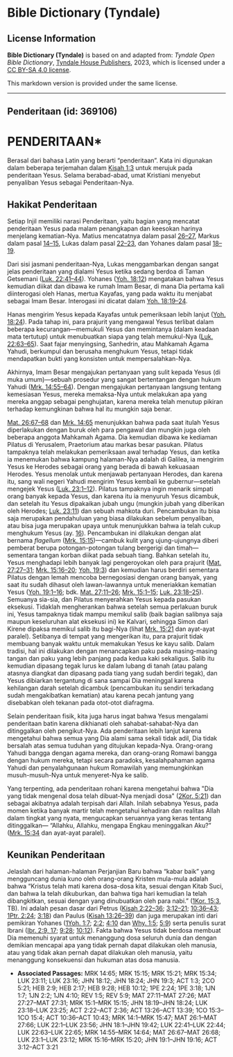 # Bible Dictionary (Tyndale)

## License Information

**Bible Dictionary (Tyndale)** is based on and adapted from: _Tyndale Open Bible Dictionary_, [Tyndale House Publishers](https://tyndaleopenresources.com/), 2023, which is licensed under a [CC BY-SA 4.0 license](https://creativecommons.org/licenses/by-sa/4.0/legalcode.en).

This markdown version is provided under the same license.



--------------------------------

## Penderitaan (id: 369106)

PENDERITAAN\*
=============

Berasal dari bahasa Latin yang berarti “penderitaan”. Kata ini digunakan dalam beberapa terjemahan dalam [Kisah 1:3](https://ref.ly/Acts1:3) untuk merujuk pada penderitaan Yesus. Selama berabad\-abad, umat Kristiani menyebut penyaliban Yesus sebagai Penderitaan\-Nya.

Hakikat Penderitaan
-------------------

Setiap Injil memiliki narasi Penderitaan, yaitu bagian yang mencatat penderitaan Yesus pada malam penangkapan dan keesokan harinya menjelang kematian\-Nya. Matius mencatatnya dalam pasal [26–27](https://ref.ly/Matt26:1-Matt27:66), Markus dalam pasal [14–15](https://ref.ly/Mark14:1-Mark15:47), Lukas dalam pasal [22–23](https://ref.ly/Luke22:1-Luke23:56), dan Yohanes dalam pasal [18–19](https://ref.ly/John18:1-John19:42).

Dari sisi jasmani penderitaan\-Nya, Lukas menggambarkan dengan sangat jelas penderitaan yang dialami Yesus ketika sedang berdoa di Taman Getsemani ([Luk. 22:41–44](https://ref.ly/Luke22:41-Luke22:44)). Yohanes ([Yoh. 18:12](https://ref.ly/John18:12)) mengatakan bahwa Yesus kemudian diikat dan dibawa ke rumah Imam Besar, di mana Dia pertama kali diinterogasi oleh Hanas, mertua Kayafas, yang pada waktu itu menjabat sebagai Imam Besar. Interogasi ini dicatat dalam [Yoh. 18:19–24](https://ref.ly/John18:19-John18:24).

Hanas mengirim Yesus kepada Kayafas untuk pemeriksaan lebih lanjut ([Yoh. 18:24](https://ref.ly/John18:24)). Pada tahap ini, para prajurit yang mengawal Yesus terlibat dalam beberapa kecurangan—memukuli Yesus dan memintanya (dalam keadaan mata tertutup) untuk menubuatkan siapa yang telah memukul\-Nya ([Luk. 22:63–65](https://ref.ly/Luke22:63-Luke22:65)). Saat fajar menyingsing, Sanhedrin, atau Mahkamah Agama Yahudi, berkumpul dan berusaha menghukum Yesus, tetapi tidak mendapatkan bukti yang konsisten untuk mempersalahkan\-Nya.

Akhirnya, Imam Besar mengajukan pertanyaan yang sulit kepada Yesus (di muka umum)—sebuah prosedur yang sangat bertentangan dengan hukum Yahudi ([Mrk. 14:55–64](https://ref.ly/Mark14:55-Mark14:64)). Dengan mengajukan pertanyaan langsung tentang kemesiasan Yesus, mereka memaksa\-Nya untuk melakukan apa yang mereka anggap sebagai penghujatan, karena mereka telah menutup pikiran terhadap kemungkinan bahwa hal itu mungkin saja benar.

[Mat. 26:67–68](https://ref.ly/Matt26:67-Matt26:68) dan [Mrk. 14:65](https://ref.ly/Mark14:65) menunjukkan bahwa pada saat itulah Yesus diperlakukan dengan buruk oleh para pengawal dan mungkin juga oleh beberapa anggota Mahkamah Agama. Dia kemudian dibawa ke kediaman Pilatus di Yerusalem, Praetorium atau markas besar pasukan. Pilatus tampaknya telah melakukan pemeriksaan awal terhadap Yesus, dan ketika ia menemukan bahwa kampung halaman\-Nya adalah di Galilea, ia mengirim Yesus ke Herodes sebagai orang yang berada di bawah kekuasaan Herodes. Yesus menolak untuk menjawab pertanyaan Herodes, dan karena itu, sang wali negeri Yahudi mengirim Yesus kembali ke gubernur—setelah mengejek Yesus ([Luk. 23:1–12](https://ref.ly/Luke23:1-Luke23:12)). Pilatus tampaknya ingin menarik simpati orang banyak kepada Yesus, dan karena itu ia menyuruh Yesus dicambuk, dan setelah itu Yesus dipakaikan jubah ungu (mungkin jubah yang diberikan oleh Herodes; [Luk. 23:11](https://ref.ly/Luke23:11)) dan sebuah mahkota duri. Pencambukan itu bisa saja merupakan pendahuluan yang biasa dilakukan sebelum penyaliban, atau bisa juga merupakan upaya untuk menunjukkan bahwa ia telah cukup menghukum Yesus (ay. [16](https://ref.ly/Luke23:16)). Pencambukan ini dilakukan dengan alat bernama *flagellum* ([Mrk. 15:15](https://ref.ly/Mark15:15))—cambuk kulit yang ujung\-ujungnya diberi pemberat berupa potongan\-potongan tulang bergerigi dan timah—sementara tangan korban diikat pada sebuah tiang. Bahkan setelah itu, Yesus menghadapi lebih banyak lagi pengeroyokan oleh para prajurit ([Mat. 27:27–31](https://ref.ly/Matt27:27-Matt27:31); [Mrk. 15:16–20](https://ref.ly/Mark15:16-Mark15:20); [Yoh. 19:3](https://ref.ly/John19:3)) dan kemudian harus berdiri sementara Pilatus dengan lemah mencoba bernegosiasi dengan orang banyak, yang saat itu sudah dihasut oleh lawan\-lawannya untuk meneriakkan kematian Yesus ([Yoh. 19:1–16](https://ref.ly/John19:1-John19:16); bdk. [Mat. 27:11–26](https://ref.ly/Matt27:11-Matt27:26); [Mrk. 15:1–15](https://ref.ly/Mark15:1-Mark15:15); [Luk. 23:18–25](https://ref.ly/Luke23:18-Luke23:25)). Semuanya sia\-sia, dan Pilatus menyerahkan Yesus kepada pasukan eksekusi. Tidaklah mengherankan bahwa setelah semua perlakuan buruk ini, Yesus tampaknya tidak mampu memikul salib (baik bagian salibnya saja maupun keseluruhan alat eksekusi ini) ke Kalvari, sehingga Simon dari Kirene dipaksa memikul salib itu bagi\-Nya (lihat [Mrk. 15:21](https://ref.ly/Mark15:21) dan ayat\-ayat paralel). Setibanya di tempat yang mengerikan itu, para prajurit tidak membuang banyak waktu untuk memakukan Yesus ke kayu salib. Dalam tradisi, hal ini dilakukan dengan menancapkan paku pada masing\-masing tangan dan paku yang lebih panjang pada kedua kaki sekaligus. Salib itu kemudian dipasang tegak lurus ke dalam lubang di tanah (atau palang atasnya diangkat dan dipasang pada tiang yang sudah berdiri tegak), dan Yesus dibiarkan tergantung di sana sampai Dia meninggal karena kehilangan darah setelah dicambuk (pencambukan itu sendiri terkadang sudah mengakibatkan kematian) atau karena pecah jantung yang disebabkan oleh tekanan pada otot\-otot diafragma.

Selain penderitaan fisik, kita juga harus ingat bahwa Yesus mengalami penderitaan batin karena dikhianati oleh sahabat\-sahabat\-Nya dan ditinggalkan oleh pengikut\-Nya. Ada penderitaan lebih lanjut karena mengetahui bahwa semua yang Dia alami sama sekali tidak adil, Dia tidak bersalah atas semua tuduhan yang ditujukan kepada\-Nya. Orang\-orang Yahudi bangga dengan agama mereka, dan orang\-orang Romawi bangga dengan hukum mereka, tetapi secara paradoks, kesalahpahaman agama Yahudi dan penyalahgunaan hukum Romawilah yang memungkinkan musuh\-musuh\-Nya untuk menyeret\-Nya ke salib.

Yang terpenting, ada penderitaan rohani karena mengetahui bahwa "Dia yang tidak mengenal dosa telah dibuat\-Nya menjadi dosa" ([2Kor. 5:21](https://ref.ly/2Cor5:21)) dan sebagai akibatnya adalah terpisah dari Allah. Inilah sebabnya Yesus, pada momen ketika banyak martir telah mengetahui kehadiran dan realitas Allah dalam tingkat yang nyata, mengucapkan seruannya yang keras tentang ditinggalkan— “Allahku, Allahku, mengapa Engkau meninggalkan Aku?” ([Mrk. 15:34](https://ref.ly/Mark15:34) dan ayat\-ayat paralel).

Keunikan Penderitaan
--------------------

Jelaslah dari halaman\-halaman Perjanjian Baru bahwa “kabar baik” yang mengguncang dunia kuno oleh orang\-orang Kristen mula\-mula adalah bahwa “Kristus telah mati karena dosa\-dosa kita, sesuai dengan Kitab Suci, dan bahwa Ia telah dikuburkan, dan bahwa tiga hari kemudian Ia telah dibangkitkan, sesuai dengan yang dinubuatkan oleh para nabi.” ([1Kor. 15:3](https://ref.ly/1Cor15:3), TB). Ini adalah pesan dasar dari Petrus ([Kisah 2:22–36](https://ref.ly/Acts2:22-Acts2:36); [3:12–21](https://ref.ly/Acts3:12-Acts3:21); [10:36–43](https://ref.ly/Acts10:36-Acts10:43); [1Ptr. 2:24](https://ref.ly/1Pet2:24); [3:18](https://ref.ly/1Pet3:18)) dan Paulus ([Kisah 13:26–39](https://ref.ly/Acts13:26-Acts13:39)) dan juga merupakan inti dari pemikiran Yohanes ([1Yoh. 1:7](https://ref.ly/1John1:7); [2:2](https://ref.ly/1John2:2); [4:10](https://ref.ly/1John4:10) dan [Why. 1:5](https://ref.ly/Rev1:5); [5:9](https://ref.ly/Rev5:9)) serta penulis surat Ibrani ([Ibr. 2:9, 17](https://ref.ly/Heb2:9,Heb2:17); [9:28](https://ref.ly/Heb9:28); [10:12](https://ref.ly/Heb10:12)). Fakta bahwa Yesus tidak berdosa membuat Dia memenuhi syarat untuk menanggung dosa seluruh dunia dan dengan demikian mencapai apa yang tidak pernah dapat dilakukan oleh manusia, atau yang tidak akan pernah dapat dilakukan oleh manusia, yaitu menanggung konsekuensi dan hukuman atas dosa manusia.

* **Associated Passages:** MRK 14:65; MRK 15:15; MRK 15:21; MRK 15:34; LUK 23:11; LUK 23:16; JHN 18:12; JHN 18:24; JHN 19:3; ACT 1:3; 2CO 5:21; HEB 2:9; HEB 2:17; HEB 9:28; HEB 10:12; 1PE 2:24; 1PE 3:18; 1JN 1:7; 1JN 2:2; 1JN 4:10; REV 1:5; REV 5:9; MAT 27:11–MAT 27:26; MAT 27:27–MAT 27:31; MRK 15:1–MRK 15:15; JHN 18:19–JHN 18:24; LUK 23:18–LUK 23:25; ACT 2:22–ACT 2:36; ACT 13:26–ACT 13:39; 1CO 15:3–1CO 15:4; ACT 10:36–ACT 10:43; MRK 14:1–MRK 15:47; MAT 26:1–MAT 27:66; LUK 22:1–LUK 23:56; JHN 18:1–JHN 19:42; LUK 22:41–LUK 22:44; LUK 22:63–LUK 22:65; MRK 14:55–MRK 14:64; MAT 26:67–MAT 26:68; LUK 23:1–LUK 23:12; MRK 15:16–MRK 15:20; JHN 19:1–JHN 19:16; ACT 3:12–ACT 3:21

